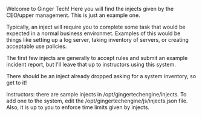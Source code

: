 Welcome to Ginger Tech! Here you will find the injects given by the CEO/upper management. This is just an example one.

Typically, an inject will require you to complete some task that would be expected in a normal business environmet. Examples of this would be things like setting up a log server, taking inventory of servers, or creating acceptable use policies.

The first few injects are generally to accept rules and submit an example incident report, but I'll leave that up to instructors using this system.

There should be an inject already dropped asking for a system inventory, so get to it!

Instructors: there are sample injects in /opt/gingertechengine/injects. To add one to the system, edit the /opt/gingertechengine/js/injects.json file. Also, it is up to you to enforce time limits given by injects.